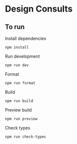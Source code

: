 # Design Consults

## To run

Install dependencies

    npm install

Run development

    npm run dev

Format

    npm run format

Build

    npm run build

Preview build

    npm run preview

Check types

    npm run check-types
